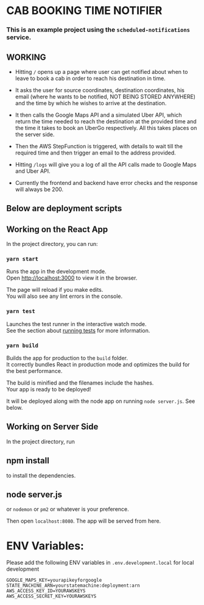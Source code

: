 # CAB BOOKING TIME NOTIFIER

### This is an example project using the `scheduled-notifications` service. 


## WORKING
  - Hitting `/` opens up a page where user can get notified about when to leave to book a cab in order to reach his destination in time.

  - It asks the user for source coordinates, destination coordinates, his email (where he wants to be notified, NOT BEING STORED ANYWHERE) and the time by which he wishes to arrive at the destination.

  - It then calls the Google Maps API and a simulated Uber API, which return the time needed to reach the destination at the provided time and the time it takes to book an UberGo respectively. All this takes places on the server side.

  - Then the AWS StepFunction is triggered, with details to wait till the required time and then trigger an email to the address provided.

  - Hitting `/logs` will give you a log of all the API calls made to Google Maps and Uber API.

  - Currently the frontend and backend have error checks and the response will always be 200.


## Below are deployment scripts

## Working on the React App

In the project directory, you can run:

### `yarn start`

Runs the app in the development mode.<br />
Open [http://localhost:3000](http://localhost:3000) to view it in the browser.

The page will reload if you make edits.<br />
You will also see any lint errors in the console.

### `yarn test`

Launches the test runner in the interactive watch mode.<br />
See the section about [running tests](https://facebook.github.io/create-react-app/docs/running-tests) for more information.

### `yarn build`

Builds the app for production to the `build` folder.<br />
It correctly bundles React in production mode and optimizes the build for the best performance.

The build is minified and the filenames include the hashes.<br />
Your app is ready to be deployed!

It will be deployed along with the node app on running `node server.js`. See below.

## Working on Server Side

In the project directory, run

## npm install

to install the dependencies.

## node server.js 

or `nodemon` or `pm2` or whatever is your preference.

Then open `localhost:8080`. The app will be served from here.

# ENV Variables:

Please add the following ENV variables in `.env.development.local` for local development

```
GOOGLE_MAPS_KEY=yourapikeyforgoogle
STATE_MACHINE_ARN=yourstatemachine:deployment:arn
AWS_ACCESS_KEY_ID=YOURAWSKEYS
AWS_ACCESS_SECRET_KEY=YOURAWSKEYS
```




